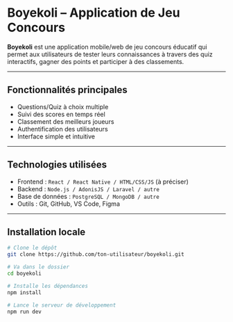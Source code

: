 # Boyekoli – Application de Jeu Concours

**Boyekoli** est une application mobile/web de jeu concours éducatif qui permet aux utilisateurs de tester leurs connaissances à travers des quiz interactifs, gagner des points et participer à des classements.

---

## Fonctionnalités principales

- Questions/Quiz à choix multiple
- Suivi des scores en temps réel
- Classement des meilleurs joueurs
- Authentification des utilisateurs
- Interface simple et intuitive

---

## Technologies utilisées

- Frontend : `React / React Native / HTML/CSS/JS` (à préciser)
- Backend : `Node.js / AdonisJS / Laravel / autre`
- Base de données : `PostgreSQL / MongoDB / autre`
- Outils : Git, GitHub, VS Code, Figma

---

## Installation locale

```bash
# Clone le dépôt
git clone https://github.com/ton-utilisateur/boyekoli.git

# Va dans le dossier
cd boyekoli

# Installe les dépendances
npm install

# Lance le serveur de développement
npm run dev
